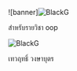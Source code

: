 ![banner]![BlackG](https://github.com/Eto454/Eto454.github.io/assets/126307553/635256e4-2137-4107-bec9-4a889f5839b7)


สำหรับรายวิชา oop

![BlackG](https://github.com/Eto454/Eto454.github.io/assets/126307553/dc8f6b9d-451b-473d-81a2-9a2d54d8538f)

เทวฤทธิ์ วงษาบุตร
